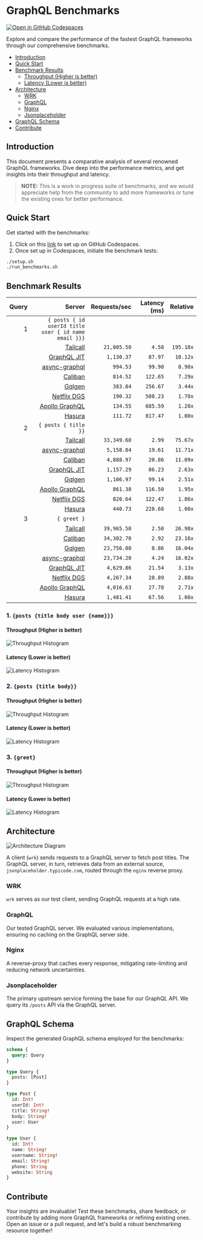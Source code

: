 # GraphQL Benchmarks <!-- omit from toc -->

[![Open in GitHub Codespaces](https://github.com/codespaces/badge.svg)](https://codespaces.new/tailcallhq/graphql-benchmarks)

Explore and compare the performance of the fastest GraphQL frameworks through our comprehensive benchmarks.

- [Introduction](#introduction)
- [Quick Start](#quick-start)
- [Benchmark Results](#benchmark-results)
  - [Throughput (Higher is better)](#throughput-higher-is-better)
  - [Latency (Lower is better)](#latency-lower-is-better)
- [Architecture](#architecture)
  - [WRK](#wrk)
  - [GraphQL](#graphql)
  - [Nginx](#nginx)
  - [Jsonplaceholder](#jsonplaceholder)
- [GraphQL Schema](#graphql-schema)
- [Contribute](#contribute)

[Tailcall]: https://github.com/tailcallhq/tailcall
[Gqlgen]: https://github.com/99designs/gqlgen
[Apollo GraphQL]: https://github.com/apollographql/apollo-server
[Netflix DGS]: https://github.com/netflix/dgs-framework
[Caliban]: https://github.com/ghostdogpr/caliban
[async-graphql]: https://github.com/async-graphql/async-graphql
[Hasura]: https://github.com/hasura/graphql-engine
[GraphQL JIT]: https://github.com/zalando-incubator/graphql-jit

## Introduction

This document presents a comparative analysis of several renowned GraphQL frameworks. Dive deep into the performance metrics, and get insights into their throughput and latency.

> **NOTE:** This is a work in progress suite of benchmarks, and we would appreciate help from the community to add more frameworks or tune the existing ones for better performance.

## Quick Start

Get started with the benchmarks:

1. Click on this [link](https://codespaces.new/tailcallhq/graphql-benchmarks) to set up on GitHub Codespaces.
2. Once set up in Codespaces, initiate the benchmark tests:

```bash
./setup.sh
./run_benchmarks.sh
```

## Benchmark Results

<!-- PERFORMANCE_RESULTS_START -->

| Query | Server | Requests/sec | Latency (ms) | Relative |
|-------:|--------:|--------------:|--------------:|---------:|
| 1 | `{ posts { id userId title user { id name email }}}` |
|| [Tailcall] | `21,805.50` | `4.58` | `195.18x` |
|| [GraphQL JIT] | `1,130.37` | `87.97` | `10.12x` |
|| [async-graphql] | `994.53` | `99.98` | `8.90x` |
|| [Caliban] | `814.52` | `122.65` | `7.29x` |
|| [Gqlgen] | `383.84` | `256.67` | `3.44x` |
|| [Netflix DGS] | `190.32` | `508.23` | `1.70x` |
|| [Apollo GraphQL] | `134.55` | `685.59` | `1.20x` |
|| [Hasura] | `111.72` | `817.47` | `1.00x` |
| 2 | `{ posts { title }}` |
|| [Tailcall] | `33,349.60` | `2.99` | `75.67x` |
|| [async-graphql] | `5,158.84` | `19.61` | `11.71x` |
|| [Caliban] | `4,888.97` | `20.86` | `11.09x` |
|| [GraphQL JIT] | `1,157.29` | `86.23` | `2.63x` |
|| [Gqlgen] | `1,106.97` | `99.14` | `2.51x` |
|| [Apollo GraphQL] | `861.38` | `116.50` | `1.95x` |
|| [Netflix DGS] | `820.64` | `122.47` | `1.86x` |
|| [Hasura] | `440.73` | `228.68` | `1.00x` |
| 3 | `{ greet }` |
|| [Tailcall] | `39,965.50` | `2.50` | `26.98x` |
|| [Caliban] | `34,302.70` | `2.92` | `23.16x` |
|| [Gqlgen] | `23,756.00` | `8.86` | `16.04x` |
|| [async-graphql] | `23,734.20` | `4.24` | `16.02x` |
|| [GraphQL JIT] | `4,629.86` | `21.54` | `3.13x` |
|| [Netflix DGS] | `4,267.34` | `28.89` | `2.88x` |
|| [Apollo GraphQL] | `4,016.63` | `27.78` | `2.71x` |
|| [Hasura] | `1,481.41` | `67.56` | `1.00x` |

<!-- PERFORMANCE_RESULTS_END -->



### 1. `{posts {title body user {name}}}`
#### Throughput (Higher is better)

![Throughput Histogram](assets/req_sec_histogram1.png)

#### Latency (Lower is better)

![Latency Histogram](assets/latency_histogram1.png)

### 2. `{posts {title body}}`
#### Throughput (Higher is better)

![Throughput Histogram](assets/req_sec_histogram2.png)

#### Latency (Lower is better)

![Latency Histogram](assets/latency_histogram2.png)

### 3. `{greet}`
#### Throughput (Higher is better)

![Throughput Histogram](assets/req_sec_histogram3.png)

#### Latency (Lower is better)

![Latency Histogram](assets/latency_histogram3.png)

## Architecture

![Architecture Diagram](assets/architecture.png)

A client (`wrk`) sends requests to a GraphQL server to fetch post titles. The GraphQL server, in turn, retrieves data from an external source, `jsonplaceholder.typicode.com`, routed through the `nginx` reverse proxy.

### WRK

`wrk` serves as our test client, sending GraphQL requests at a high rate.

### GraphQL

Our tested GraphQL server. We evaluated various implementations, ensuring no caching on the GraphQL server side.

### Nginx

A reverse-proxy that caches every response, mitigating rate-limiting and reducing network uncertainties.

### Jsonplaceholder

The primary upstream service forming the base for our GraphQL API. We query its `/posts` API via the GraphQL server.

## GraphQL Schema

Inspect the generated GraphQL schema employed for the benchmarks:

```graphql
schema {
  query: Query
}

type Query {
  posts: [Post]
}

type Post {
  id: Int!
  userId: Int!
  title: String!
  body: String!
  user: User
}

type User {
  id: Int!
  name: String!
  username: String!
  email: String!
  phone: String
  website: String
}
```

## Contribute

Your insights are invaluable! Test these benchmarks, share feedback, or contribute by adding more GraphQL frameworks or refining existing ones. Open an issue or a pull request, and let's build a robust benchmarking resource together!
